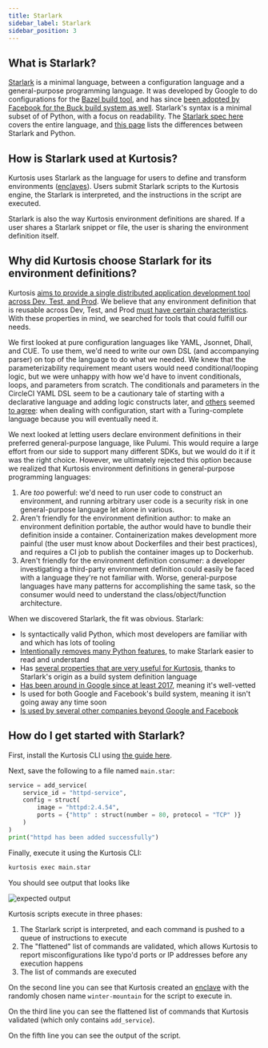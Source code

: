 ```yaml
---
title: Starlark
sidebar_label: Starlark
sidebar_position: 3
---
```


What is Starlark?
-----------------
[Starlark](https://github.com/bazelbuild/starlark) is a minimal language, between a configuration language and a general-purpose programming language. It was developed by Google to do configurations for the [Bazel build tool](https://bazel.build/rules/language), and has since [been adopted by Facebook for the Buck build system as well](https://developers.facebook.com/blog/post/2021/04/08/rust-starlark-library/). Starlark's syntax is a minimal subset of of Python, with a focus on readability. The [Starlark spec here](https://github.com/google/starlark-go/blob/master/doc/spec.md) covers the entire language, and [this page][starlark-differences-with-python] lists the differences between Starlark and Python.

How is Starlark used at Kurtosis?
---------------------------------
Kurtosis uses Starlark as the language for users to define and transform environments ([enclaves][enclaves]). Users submit Starlark scripts to the Kurtosis engine, the Starlark is interpreted, and the instructions in the script are executed.

Starlark is also the way Kurtosis environment definitions are shared. If a user shares a Starlark snippet or file, the user is sharing the environment definition itself.

Why did Kurtosis choose Starlark for its environment definitions?
-----------------------------------------------------------------
Kurtosis [aims to provide a single distributed application development tool across Dev, Test, and Prod][what-is-kurtosis]. We believe that any environment definition that is reusable across Dev, Test, and Prod [must have certain characteristics][reusable-environment-definitions]. With these properties in mind, we searched for tools that could fulfill our needs.

We first looked at pure configuration languages like YAML, Jsonnet, Dhall, and CUE. To use them, we'd need to write our own DSL (and accompanying parser) on top of the language to do what we needed. We knew that the parameterizability requirement meant users would need conditional/looping logic, but we were unhappy with how we'd have to invent conditionals, loops, and parameters from scratch. The conditionals and parameters in the CircleCI YAML DSL seem to be a cautionary tale of starting with a declarative language and adding logic constructs later, and [others](https://github.com/tektoncd/experimental/issues/185#issuecomment-535338943) seemed [to agree](https://solutionspace.blog/2021/12/04/every-simple-language-will-eventually-end-up-turing-complete/): when dealing with configuration, start with a Turing-complete language because you will eventually need it.

We next looked at letting users declare environment definitions in their preferred general-purpose language, like Pulumi. This would require a large effort from our side to support many different SDKs, but we would do it if it was the right choice. However, we ultimately rejected this option because we realized that Kurtosis environment definitions in general-purpose programming languages:

1. Are _too_ powerful: we'd need to run user code to construct an environment, and running arbitrary user code is a security risk in one general-purpose language let alone in various.
1. Aren't friendly for the environment definition author: to make an environment definition portable, the author would have to bundle their definition inside a container. Containerization makes development more painful (the user must know about Dockerfiles and their best practices), and requires a CI job to publish the container images up to Dockerhub.
1. Aren't friendly for the environment definition consumer: a developer investigating a third-party environment definition could easily be faced with a language they're not familiar with. Worse, general-purpose languages have many patterns for accomplishing the same task, so the consumer would need to understand the class/object/function architecture.

When we discovered Starlark, the fit was obvious. Starlark:

- Is syntactically valid Python, which most developers are familiar with and which has lots of tooling
- [Intentionally removes many Python features][starlark-differences-with-python], to make Starlark easier to read and understand
- Has [several properties that are very useful for Kurtosis](https://github.com/bazelbuild/starlark#design-principles), thanks to Starlark's origin as a build system definition language
- [Has been around in Google since at least 2017](https://blog.bazel.build/2017/03/21/design-of-skylark.html), meaning it's well-vetted
- Is used for both Google and Facebook's build system, meaning it isn't going away any time soon
- [Is used by several other companies beyond Google and Facebook](https://github.com/bazelbuild/starlark/blob/master/users.md#users)

<!-- TODO FILL THIS OUT!!!! -->
<!--
How has Kurtosis extended Starlark for environment definitions?
---------------------------------------------------------------
Starlark itself is very basic; it is intended to be extended to fulfill a given usecase (e.g. the Bazel build language is actually a set of extensions built on top of Starlark). To leverage Starlark for environment definitions, we added the following:

- A package system
- A set of functions for modifying the 
- 
-->

How do I get started with Starlark?
-----------------------------------

First, install the Kurtosis CLI using [the guide here](https://docs.kurtosis.com/install).

Next, save the following to a file named `main.star`:

```py
service = add_service(
    service_id = "httpd-service", 
    config = struct(
        image = "httpd:2.4.54", 
        ports = {"http" : struct(number = 80, protocol = "TCP" )}
    )
)
print("httpd has been added successfully")
```

Finally, execute it using the Kurtosis CLI:

```bash
kurtosis exec main.star
```

You should see output that looks like

![expected output](/img/starlark/exec-output.png)

Kurtosis scripts execute in three phases: 

1. The Starlark script is interpreted, and each command is pushed to a queue of instructions to execute
1. The "flattened" list of commands are validated, which allows Kurtosis to report misconfigurations like typo'd ports or IP addresses before any execution happens
1. The list of commands are executed

On the second line you can see that Kurtosis created an [enclave][enclaves] with the randomly chosen name `winter-mountain` for the script to execute in.

On the third line you can see the flattened list of commands that Kurtosis validated (which only contains `add_service`).

On the fifth line you can see the output of the script.

<!--------------- ONLY LINKS BELOW HERE --------------------------->
[what-is-kurtosis]: ./what-is-kurtosis.md
[enclaves]: ./architecture.md#enclaves
[reusable-environment-definitions]: ./reusable-environment-definitions.md
[starlark-differences-with-python]: https://bazel.build/rules/language#differences_with_python
